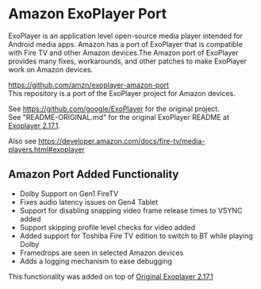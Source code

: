 # Amazon ExoPlayer Port

ExoPlayer is an application level open-source media player intended for Android media apps. Amazon has a port of ExoPlayer that is compatible with Fire TV and other Amazon devices.The Amazon port of ExoPlayer provides many fixes, workarounds, and other patches to make ExoPlayer work on Amazon devices.

https://github.com/amzn/exoplayer-amazon-port  
This repository is a port of the ExoPlayer project for Amazon devices.

See https://github.com/google/ExoPlayer for the original project.  
See "README-ORIGINAL.md" for the original ExoPlayer README at [Exoplayer 2.17.1](https://github.com/amzn/exoplayer-amazon-port/blob/amazon/r2.17.1/README-ORIGINAL.md).

 Also see https://developer.amazon.com/docs/fire-tv/media-players.html#exoplayer

## Amazon Port Added Functionality
- Dolby Support on Gen1 FireTV
- Fixes audio latency issues on Gen4 Tablet
- Support for disabling snapping video frame release times to VSYNC added
- Support skipping profile level checks for video added
- Added support for Toshiba Fire TV edition to switch to BT while playing Dolby 
- Framedrops are seen in selected Amazon devices
- Adds a logging mechanism to ease debugging

This functionality was added on top of [Original Exoplayer 2.17.1](https://github.com/google/ExoPlayer/tree/8129675b065bc98330ec775fb7a538c139793070)

